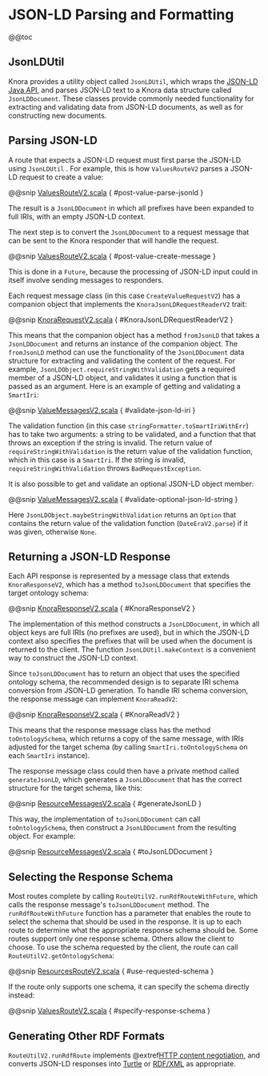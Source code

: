 <!---
Copyright © 2015-2018 the contributors (see Contributors.md).

This file is part of Knora.

Knora is free software: you can redistribute it and/or modify
it under the terms of the GNU Affero General Public License as published
by the Free Software Foundation, either version 3 of the License, or
(at your option) any later version.

Knora is distributed in the hope that it will be useful,
but WITHOUT ANY WARRANTY; without even the implied warranty of
MERCHANTABILITY or FITNESS FOR A PARTICULAR PURPOSE.  See the
GNU Affero General Public License for more details.

You should have received a copy of the GNU Affero General Public
License along with Knora.  If not, see <http://www.gnu.org/licenses/>.
-->

# JSON-LD Parsing and Formatting

@@toc

## JsonLDUtil

Knora provides a utility object called `JsonLDUtil`, which wraps the
[JSON-LD Java API](https://github.com/jsonld-java/jsonld-java), and parses JSON-LD text to a
Knora data structure called `JsonLDDocument`. These classes provide commonly needed
functionality for extracting and validating data from JSON-LD documents, as well
as for constructing new documents.

## Parsing JSON-LD

A route that expects a JSON-LD request must first parse the JSON-LD using
`JsonLDUtil` . For example, this is how `ValuesRouteV2` parses a JSON-LD request to create a value:

@@snip [ValuesRouteV2.scala]($src$/org/knora/webapi/routing/v2/ValuesRouteV2.scala) { #post-value-parse-jsonld }

The result is a `JsonLDDocument` in which all prefixes have been expanded
to full IRIs, with an empty JSON-LD context.

The next step is to convert the `JsonLDDocument` to a request message that can be
sent to the Knora responder that will handle the request.

@@snip [ValuesRouteV2.scala]($src$/org/knora/webapi/routing/v2/ValuesRouteV2.scala) { #post-value-create-message }

This is done in a `Future`, because the processing of JSON-LD input
could in itself involve sending messages to responders.

Each request message class (in this case `CreateValueRequestV2`) has a companion object
that implements the `KnoraJsonLDRequestReaderV2` trait:

@@snip [KnoraRequestV2.scala]($src$/org/knora/webapi/messages/v2/responder/KnoraRequestV2.scala) { #KnoraJsonLDRequestReaderV2 }

This means that the companion object has a method `fromJsonLD` that takes a
`JsonLDDocument` and returns an instance of the companion object. The `fromJsonLD` method
can use the functionality of the `JsonLDDocument` data structure for extracting
and validating the content of the request. For example, `JsonLDObject.requireStringWithValidation`
gets a required member of a JSON-LD object, and validates it using a function
that is passed as an argument. Here is an example of getting and validating
a `SmartIri`:

@@snip [ValueMessagesV2.scala]($src$/org/knora/webapi/messages/v2/responder/valuemessages/ValueMessagesV2.scala) { #validate-json-ld-iri }

The validation function (in this case `stringFormatter.toSmartIriWithErr`) has to take
two arguments: a string to be validated, and a function that that throws an exception
if the string is invalid. The return value of `requireStringWithValidation` is the
return value of the validation function, which in this case is a `SmartIri`. If
the string is invalid, `requireStringWithValidation` throws `BadRequestException`.

It is also possible to get and validate an optional JSON-LD object member:

@@snip [ValueMessagesV2.scala]($src$/org/knora/webapi/messages/v2/responder/valuemessages/ValueMessagesV2.scala) { #validate-optional-json-ld-string }

Here `JsonLDObject.maybeStringWithValidation` returns an `Option` that contains
the return value of the validation function (`DateEraV2.parse`) if it was given,
otherwise `None`.

## Returning a JSON-LD Response

Each API response is represented by a message class that extends
`KnoraResponseV2`, which has a method `toJsonLDDocument` that specifies
the target ontology schema:

@@snip [KnoraResponseV2.scala]($src$/org/knora/webapi/messages/v2/responder/KnoraResponseV2.scala) { #KnoraResponseV2 }

The implementation of this method constructs a `JsonLDDocument`,
in which all object keys are full IRIs (no prefixes are used), but in which
the JSON-LD context also specifies the prefixes that will be used when the
document is returned to the client. The function `JsonLDUtil.makeContext`
is a convenient way to construct the JSON-LD context.

Since `toJsonLDDocument` has to return an object that uses the specified
ontology schema, the recommended design is to separate IRI schema conversion from
JSON-LD generation. To handle IRI schema conversion, the response message can implement
`KnoraReadV2`:

@@snip [KnoraResponseV2.scala]($src$/org/knora/webapi/messages/v2/responder/KnoraResponseV2.scala) { #KnoraReadV2 }

This means that the response message class has the method `toOntologySchema`, which returns
a copy of the same message, with IRIs adjusted for the target schema (by calling
`SmartIri.toOntologySchema` on each `SmartIri` instance).

The response message class could then have a private method called `generateJsonLD`, which
generates a `JsonLDDocument` that has the correct structure for the target schema, like
this:

@@snip [ResourceMessagesV2.scala]($src$/org/knora/webapi/messages/v2/responder/resourcemessages/ResourceMessagesV2.scala) { #generateJsonLD }

This way, the implementation of `toJsonLDDocument` can call `toOntologySchema`,
then construct a `JsonLDDocument` from the resulting object. For example:

@@snip [ResourceMessagesV2.scala]($src$/org/knora/webapi/messages/v2/responder/resourcemessages/ResourceMessagesV2.scala) { #toJsonLDDocument }

## Selecting the Response Schema

Most routes complete by calling `RouteUtilV2.runRdfRouteWithFuture`, which calls
the response message's `toJsonLDDocument` method. The `runRdfRouteWithFuture` function
has a parameter that enables the route to select the schema that should be used in
the response. It is up to each route to determine what the appropriate response schema
should be. Some routes support only one response schema. Others allow the client
to choose. To use the schema requested by the client, the route can call
`RouteUtilV2.getOntologySchema`:

@@snip [ResourcesRouteV2.scala]($src$/org/knora/webapi/routing/v2/ResourcesRouteV2.scala) { #use-requested-schema }

If the route only supports one schema, it can specify the schema directly instead:

@@snip [ValuesRouteV2.scala]($src$/org/knora/webapi/routing/v2/ValuesRouteV2.scala) { #specify-response-schema }

## Generating Other RDF Formats

`RouteUtilV2.runRdfRoute` implements
@extref[HTTP content negotiation](rfc:7231#section-5.3.2), and converts JSON-LD
responses into [Turtle](https://www.w3.org/TR/turtle/)
or [RDF/XML](https://www.w3.org/TR/rdf-syntax-grammar/) as appropriate.
